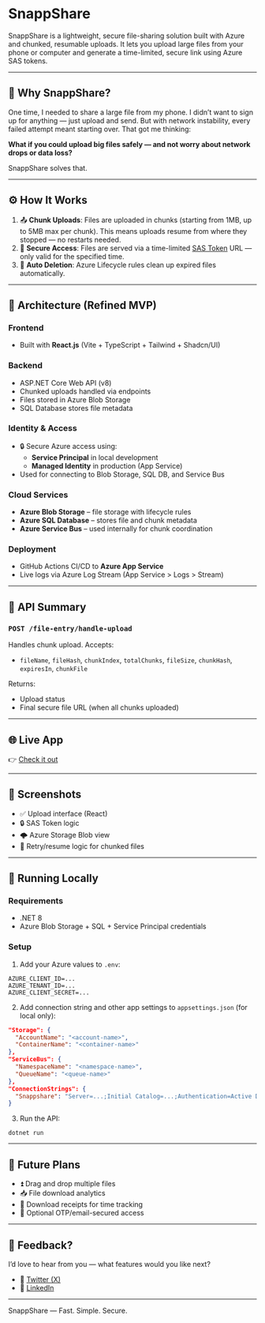 # SnappShare

SnappShare is a lightweight, secure file-sharing solution built with Azure and chunked, resumable uploads. It lets you upload large files from your phone or computer and generate a time-limited, secure link using Azure SAS tokens.

---

## 🚀 Why SnappShare?

One time, I needed to share a large file from my phone. I didn’t want to sign up for anything — just upload and send. But with network instability, every failed attempt meant starting over. That got me thinking:

**What if you could upload big files safely — and not worry about network drops or data loss?**

SnappShare solves that.

---

## ⚙ How It Works

1. 📤 **Chunk Uploads**: Files are uploaded in chunks (starting from 1MB, up to 5MB max per chunk). This means uploads resume from where they stopped — no restarts needed.
2. 🔐 **Secure Access**: Files are served via a time-limited [SAS Token](https://learn.microsoft.com/en-us/azure/storage/common/storage-sas-overview) URL — only valid for the specified time.
3. 🧹 **Auto Deletion**: Azure Lifecycle rules clean up expired files automatically.

---

## 🧱 Architecture (Refined MVP)

### Frontend
- Built with **React.js** (Vite + TypeScript + Tailwind + Shadcn/UI)

### Backend
- ASP.NET Core Web API (v8)
- Chunked uploads handled via endpoints
- Files stored in Azure Blob Storage
- SQL Database stores file metadata

### Identity & Access
- 🔒 Secure Azure access using:
  - **Service Principal** in local development
  - **Managed Identity** in production (App Service)
- Used for connecting to Blob Storage, SQL DB, and Service Bus

### Cloud Services
- **Azure Blob Storage** – file storage with lifecycle rules
- **Azure SQL Database** – stores file and chunk metadata
- **Azure Service Bus** – used internally for chunk coordination

### Deployment
- GitHub Actions CI/CD to **Azure App Service**
- Live logs via Azure Log Stream (App Service > Logs > Stream)

---

## 📌 API Summary

### `POST /file-entry/handle-upload`
Handles chunk upload. Accepts:
- `fileName`, `fileHash`, `chunkIndex`, `totalChunks`, `fileSize`, `chunkHash`, `expiresIn`, `chunkFile`

Returns:
- Upload status
- Final secure file URL (when all chunks uploaded)

---

## 🌐 Live App
👉 [Check it out](https://snappshare.vercel.app)

---

## 📸 Screenshots

- ✅ Upload interface (React)
- 🔒 SAS Token logic
- 🌩️ Azure Storage Blob view
- 🔄 Retry/resume logic for chunked files

---

## 📂 Running Locally

### Requirements
- .NET 8
- Azure Blob Storage + SQL + Service Principal credentials

### Setup
1. Add your Azure values to `.env`:
```
AZURE_CLIENT_ID=...
AZURE_TENANT_ID=...
AZURE_CLIENT_SECRET=...
```

2. Add connection string and other app settings to `appsettings.json` (for local only):
```json
"Storage": {
  "AccountName": "<account-name>",
  "ContainerName": "<container-name>"
},
"ServiceBus": {
  "NamespaceName": "<namespace-name>",
  "QueueName": "<queue-name>"
},
"ConnectionStrings": {
  "Snappshare": "Server=...;Initial Catalog=...;Authentication=Active Directory Default;"
}
```

3. Run the API:
```
dotnet run
```

---

## 🧠 Future Plans
- ⏫ Drag and drop multiple files
- 📥 File download analytics
- 🧾 Download receipts for time tracking
- 🔑 Optional OTP/email-secured access

---

## 💬 Feedback?
I’d love to hear from you — what features would you like next?

- 🧵 [Twitter (X)](https://x.com/freemancodz)
- 💼 [LinkedIn](https://www.linkedin.com/in/freeman-madudili-9864101a2/)

---

SnappShare — Fast. Simple. Secure.
